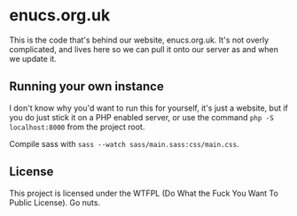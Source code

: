 # enucs.org.uk

This is the code that's behind our website, enucs.org.uk. It's not overly complicated, and lives here so we can pull it onto our server as and when we update it.

## Running your own instance

I don't know why you'd want to run this for yourself, it's just a website, but if you do just stick it on a PHP enabled server, or use the command `php -S localhost:8000` from the project root.

Compile sass with `sass --watch sass/main.sass:css/main.css`.

## License

This project is licensed under the WTFPL (Do What the Fuck You Want To Public License). Go nuts.
